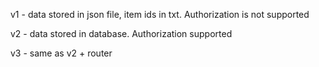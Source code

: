 v1 - data stored in json file, item ids in txt. Authorization is not supported

v2 - data stored in database. Authorization supported

v3 - same as v2 + router
